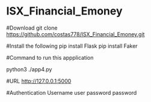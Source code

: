 # ISX_Financial_Emoney

#Download
git clone https://github.com/costas778/ISX_Financial_Emoney.git

#Install the following
pip install Flask
pip install Faker

#Command to run this appplication

python3 ./app4.py

#URL 
http://127.0.0.1:5000

#Authentication
Username user
password password




